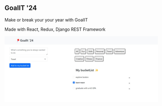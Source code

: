 ## GoalIT '24

Make or break your your year with GoalIT

Made with React, Redux, Django REST Framework


![img.png](img.png)